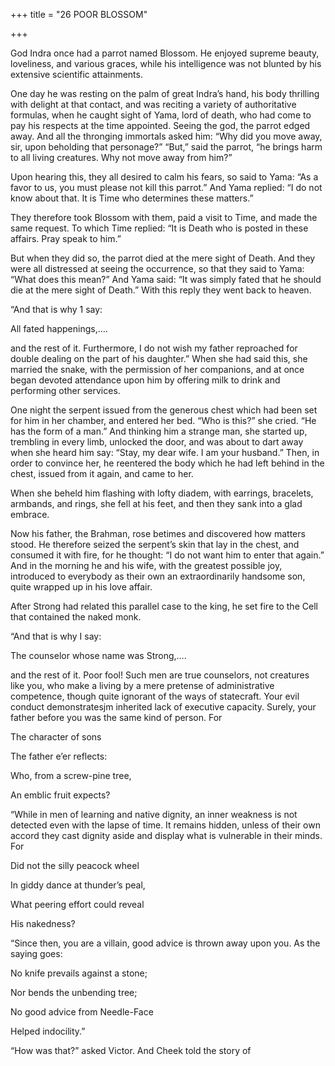 +++
title = "26 POOR BLOSSOM"

+++

God Indra once had a parrot named Blossom. He enjoyed supreme beauty, loveliness, and various graces, while his intelligence was not blunted by his extensive scientific attainments.

One day he was resting on the palm of great Indra’s hand, his body thrilling with delight at that contact, and was reciting a variety of authoritative formulas, when he caught sight of Yama, lord of death, who had come to pay his respects at the time appointed. Seeing the god, the parrot edged away. And all the thronging immortals asked him: “Why did you move away, sir, upon beholding that personage?” “But,” said the parrot, “he brings harm to all living creatures. Why not move away from him?”

Upon hearing this, they all desired to calm his fears, so said to Yama: “As a favor to us, you must please not kill this parrot.” And Yama replied: “I do not know about that. It is Time who determines these matters.”

They therefore took Blossom with them, paid a visit to Time, and made the same request. To which Time replied: “It is Death who is posted in these affairs. Pray speak to him.”

But when they did so, the parrot died at the mere sight of Death. And they were all distressed at seeing the occurrence, so that they said to Yama: “What does this mean?” And Yama said: “It was simply fated that he should die at the mere sight of Death.” With this reply they went back to heaven.

“And that is why 1 say:

All fated happenings,….

and the rest of it. Furthermore, I do not wish my father reproached for double dealing on the part of his daughter.” When she had said this, she married the snake, with the permission of her companions, and at once began devoted attendance upon him by offering milk to drink and performing other services.

One night the serpent issued from the generous chest which had been set for him in her chamber, and entered her bed. “Who is this?” she cried. “He has the form of a man.” And thinking him a strange man, she started up, trembling in every limb, unlocked the door, and was about to dart away when she heard him say: “Stay, my dear wife. I am your husband.” Then, in order to convince her, he reentered the body which he had left behind in the chest, issued from it again, and came to her.

When she beheld him flashing with lofty diadem, with earrings, bracelets, armbands, and rings, she fell at his feet, and then they sank into a glad embrace.

Now his father, the Brahman, rose betimes and discovered how matters stood. He therefore seized the serpent’s skin that lay in the chest, and consumed it with fire, for he thought: “I do not want him to enter that again.” And in the morning he and his wife, with the greatest possible joy, introduced to everybody as their own an extraordinarily handsome son, quite wrapped up in his love affair.

After Strong had related this parallel case to the king, he set fire to the Cell that contained the naked monk.

“And that is why I say:

The counselor whose name was Strong,….

and the rest of it. Poor fool\! Such men are true counselors, not creatures like you, who make a living by a mere pretense of administrative competence, though quite ignorant of the ways of statecraft. Your evil conduct demonstratesjm inherited lack of executive capacity. Surely, your father before you was the same kind of person. For

The character of sons

The father e’er reflects:

Who, from a screw-pine tree,

An emblic fruit expects?

“While in men of learning and native dignity, an inner weakness is not detected even with the lapse of time. It remains hidden, unless of their own accord they cast dignity aside and display what is vulnerable in their minds. For

Did not the silly peacock wheel

In giddy dance at thunder’s peal,

What peering effort could reveal

His nakedness?

“Since then, you are a villain, good advice is thrown away upon you. As the saying goes:

No knife prevails against a stone;

Nor bends the unbending tree;

No good advice from Needle-Face

Helped indocility.”

“How was that?” asked Victor. And Cheek told the story of
